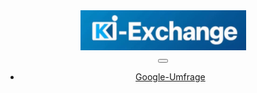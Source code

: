 <!DOCTYPE html>
<html lang="de">
<head>
    <link href="https://cdn.jsdelivr.net/npm/bootstrap@5.2.3/dist/css/bootstrap.min.css" rel="stylesheet" integrity="sha384-rbsA2VBKQhggwzxH7pPCaAqO46MgnOM80zW1RWuH61DGLwZJEdK2Kadq2F9CUG65" crossorigin="anonymous">
    <link rel="stylesheet" href="https://cdn.jsdelivr.net/gh/devicons/devicon@v2.15.1/devicon.min.css">
    <meta charset="UTF-8">
    <meta name="viewport" content="width=device-width, initial-scale=1.0">
    <title>Markdown Anzeige</title>
    <script src="https://cdn.jsdelivr.net/npm/marked/marked.min.js"></script>
    <script src="https://code.jquery.com/jquery-3.6.0.min.js"></script>
    <title>KI-exchange, KI/AI Austauschforum</title>
    <link rel="stylesheet" href="css/style.css">
</head>
<body>
    <header>
        </nav>
        <nav class="navbar navbar-dark navbar-expand-lg bg-dark ">
    <div class="container-fluid">
        <div class="mx-4">
            <img src="KIexchange_01.png" alt="Logo" >
        </div>
        <button class="navbar-toggler" type="button" data-bs-toggle="collapse"
            data-bs-target="#navbarTogglerDemo02" aria-controls="navbarTogglerDemo02" aria-expanded="false"
            aria-label="Toggle navigation">
            <span class="navbar-toggler-icon"></span>
        </button>
        <div class="collapse navbar-collapse" id="navbarTogglerDemo02">
            <ul class="navbar-nav me-auto mb-2 mb-lg-0">
                <li class="nav-item"> 
                    <a class="nav-link" href="goform_kontaktdaten.html">Google-Umfrage</a>
                </li>
            </ul>
        </div>
    </div>
    </nav>
    </header>
    <main>
    </nav>
    <div class="container my-4 ">
        <div class="row justify-content-center">
            <div class="col-lg mx-2 align-self-center">
                <div class="my-3">
                    <script>
                        const files = ['beschreibung.md', 'tuchschmidhuus.md'];
                
                        function loadMarkdown(file) {
                            return $.ajax({
                                url: file,
                                dataType: 'text'
                            });
                        }
                                        Promise.all(files.map(loadMarkdown))
                            .then(contents => {
                                const html = contents.map(content => marked.parse(content)).join('<hr>');
                                $('#content').html(html);
                                })
                                .catch(error => console.error('Fehler beim Laden der Markdown-Dateien:', error));
                    </script> 
                        <img src="im-beschr/20240914_Tuchschmidhuus.png" alt="tuchschmidhuus" width="300" height="200">
                    <script>
                            // Funktion zum Laden und Anzeigen des Markdown-Inhalts
                            function loadMarkdown() {
                            fetch('tuchschmidhuus.md')
                                    .then(response => response.text())
                                    .then(text => {
                                    document.getElementById('content').innerHTML = marked.parse(text);
                                    })
                                    .catch(error => console.error('Fehler beim Laden der Markdown-Datei:', error));
                            }
                                            // Laden Sie den Markdown-Inhalt, wenn die Seite geladen ist
                            window.onload = loadMarkdown;
                    </script> 
                </div>
            </div> 
        <div id="content"></div>
    </nav>
    <footer>
        <div class="container my-4 ">
            <div class="row justify-content-center">
                <div class="col-lg mx-2 align-self-center">
                    <div class="my-3">
                        <p>&copy; 2024 KI-Exchange</p>
                            <nav
                            <ul>
                            <a href="Impressum.md">Impressum</a>
                            </ul>
                            </nav>
                    </div>
                </div>    
        </footer>
    <script src="js/script.js"></script>
    <script src="https://cdn.jsdelivr.net/npm/bootstrap@5.2.3/dist/js/bootstrap.bundle.min.js" integrity="sha384-kenU1KFdBIe4zVF0s0G1M5b4hcpxyD9F7jL+jjXkk+Q2h455rYXK/7HAuoJl+0I4" crossorigin="anonymous"></script>
</body>
</html>  

